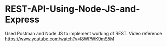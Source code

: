 # REST-API-Using-Node-JS-and-Express
Used Postman and Node JS to implement working of REST.
Video reference https://www.youtube.com/watch?v=l8WPWK9mS5M
